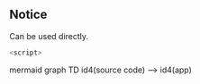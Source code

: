 ## Notice
Can be used directly.
```js
<script>
```
mermaid
graph TD
    id4(source code) ——> id4(app)
